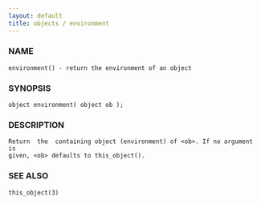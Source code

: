 ```yaml
---
layout: default
title: objects / environment
---
```


### NAME

    environment() - return the environment of an object


### SYNOPSIS

    object environment( object ob );


### DESCRIPTION

    Return  the  containing object (environment) of <ob>. If no argument is
    given, <ob> defaults to this_object().


### SEE ALSO

    this_object(3)
